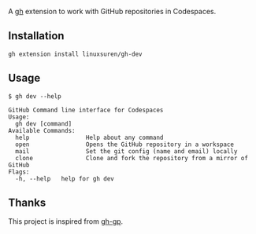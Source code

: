 A [gh](https://github.com/cli/cli) extension to work with GitHub repositories in Codespaces.


## Installation

```shell
gh extension install linuxsuren/gh-dev
```

## Usage

```shell
$ gh dev --help

GitHub Command line interface for Codespaces
Usage:
  gh dev [command]
Available Commands:
  help                Help about any command
  open                Opens the GitHub repository in a workspace
  mail                Set the git config (name and email) locally
  clone               Clone and fork the repository from a mirror of GitHub
Flags:
  -h, --help   help for gh dev
```

## Thanks

This project is inspired from [gh-gp](https://github.com/gitpod-io/gh-gp).
